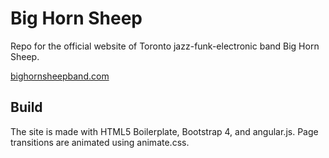 # Big Horn Sheep

Repo for the official website of Toronto jazz-funk-electronic band Big Horn Sheep.

[bighornsheepband.com](http://bighornsheepband.com)

## Build

The site is made with HTML5 Boilerplate, Bootstrap 4, and angular.js. Page transitions are animated using animate.css.

